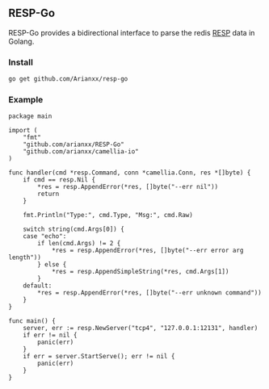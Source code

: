 ## RESP-Go

RESP-Go provides a bidirectional interface to parse the redis [RESP](https://redis.io/topics/protocol) data in Golang.

### Install
```bash
go get github.com/Arianxx/resp-go
```

### Example
```golang
package main

import (
    "fmt"
    "github.com/arianxx/RESP-Go"
    "github.com/arianxx/camellia-io"
)

func handler(cmd *resp.Command, conn *camellia.Conn, res *[]byte) {
    if cmd == resp.Nil {
        *res = resp.AppendError(*res, []byte("--err nil"))
        return
    }

    fmt.Println("Type:", cmd.Type, "Msg:", cmd.Raw)
    
    switch string(cmd.Args[0]) {
    case "echo":
        if len(cmd.Args) != 2 {
            *res = resp.AppendError(*res, []byte("--err error arg length"))
        } else {
            *res = resp.AppendSimpleString(*res, cmd.Args[1])
        }
    default:
        *res = resp.AppendError(*res, []byte("--err unknown command"))
    }
}

func main() {
    server, err := resp.NewServer("tcp4", "127.0.0.1:12131", handler)
    if err != nil {
        panic(err)
    }
    if err = server.StartServe(); err != nil {
        panic(err)
    }
}

```